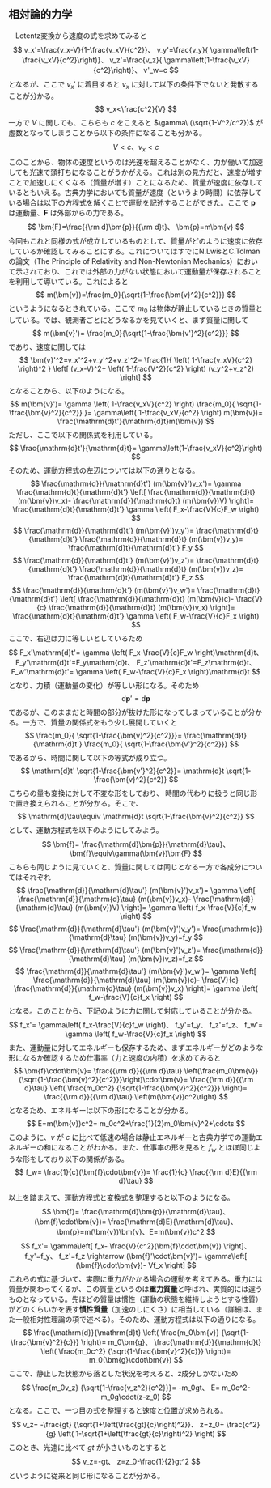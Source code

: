 
## 相対論的力学

　Lotentz変換から速度の式を求めてみると
$$
    v_x'=\frac{v_x-V}{1-\frac{v_xV}{c^2}}、
    v_y'=\frac{v_y}{
    \gamma\left(1-\frac{v_xV}{c^2}\right)}、
    v_z'=\frac{v_z}{
    \gamma\left(1-\frac{v_xV}{c^2}\right)}、
    v'_w=c
$$
となるが、ここで $v_x'$ に着目すると $v_x$ に対して以下の条件下でないと発散することが分かる。
$$
    v_x<\frac{c^2}{V}
$$
一方で $V$ に関しても、こちらも $c$ をこえると $\gamma\ (\sqrt{1-V^2/c^2})$ が虚数となってしまうことから以下の条件になることも分かる。
$$
    V<c、v_x<c
$$
このことから、物体の速度というのは光速を超えることがなく、力が働いて加速しても光速で頭打ちになることがうかがえる。これは別の見方だと、速度が増すことで加速しにくくなる（質量が増す）ことになるため、質量が速度に依存しているともいえる。古典力学においても質量が速度（というより時間）に依存している場合は以下の方程式を解くことで運動を記述することができた。ここで $\bm{p}$ は運動量、$\bm{F}$ は外部からの力である。
$$
    \bm{F}=\frac{{\rm d}\bm{p}}{{\rm d}t}、
    \bm{p}=m\bm{v}
$$
今回もこれと同様の式が成立しているものとして、質量がどのように速度に依存しているか確認してみることにする。これについてはすでにN.LwisとC.Tolmanの論文（The Principle of Relativity and Non-Newtonian Mechanics）において示されており、これでは外部の力がない状態において運動量が保存されることを利用して導いている。これによると
$$
    m(\bm{v})=\frac{m_0}{\sqrt{1-\frac{\bm{v}^2}{c^2}}}
$$
というようになるとされている。ここで $m_0$ は物体が静止しているときの質量としている。では、観測者ごとにどうなるかを見ていくと、まず質量に関して
$$
    m(\bm{v}')=
    \frac{m_0}{\sqrt{1-\frac{\bm{v'}^2}{c^2}}}
$$
であり、速度に関しては
$$
    \bm{v}'^2=v_x'^2+v_y'^2+v_z'^2=
    \frac{1}{
        \left(
            1-\frac{v_xV}{c^2}
        \right)^2
    }
    \left[
        (v_x-V)^2+
        \left(
            1-\frac{V^2}{c^2}
        \right)
        (v_y^2+v_z^2)
    \right]
$$
となることから、以下のようになる。
$$
    m(\bm{v}')=
    \gamma
    \left(
        1-\frac{v_xV}{c^2}
    \right)
    \frac{m_0}{
    \sqrt{1-\frac{\bm{v}^2}{c^2}}
    }=
    \gamma\left(
        1-\frac{v_xV}{c^2}
    \right) m(\bm{v})=
    \frac{\mathrm{d}t'}{\mathrm{d}t}m(\bm{v})
$$
ただし、ここで以下の関係式を利用している。
$$
    \frac{\mathrm{d}t'}{\mathrm{d}t}=
    \gamma\left(1-\frac{v_xV}{c^2}\right)
$$
そのため、運動方程式の左辺については以下の通りとなる。
$$
    \frac{\mathrm{d}}{\mathrm{d}t'}
    (m(\bm{v}')v_x')=
    \gamma
    \frac{\mathrm{d}t}{\mathrm{d}t'}
    \left[
        \frac{\mathrm{d}}{\mathrm{d}t}
        (m(\bm{v})v_x)-
        \frac{\mathrm{d}}{\mathrm{d}t}
        (m(\bm{v})V)
    \right]=
    \frac{\mathrm{d}t}{\mathrm{d}t'}
    \gamma
    \left(
        F_x-\frac{V}{c}F_w
    \right)
$$
$$
    \frac{\mathrm{d}}{\mathrm{d}t'}
    (m(\bm{v}')v_y')=
    \frac{\mathrm{d}t}{\mathrm{d}t'}
    \frac{\mathrm{d}}{\mathrm{d}t}
    (m(\bm{v})v_y)=
    \frac{\mathrm{d}t}{\mathrm{d}t'}
    F_y
$$
$$
    \frac{\mathrm{d}}{\mathrm{d}t'}
    (m(\bm{v}')v_z')=
    \frac{\mathrm{d}t}{\mathrm{d}t'}
    \frac{\mathrm{d}}{\mathrm{d}t}
    (m(\bm{v})v_z)=
    \frac{\mathrm{d}t}{\mathrm{d}t'}
    F_z
$$
$$
    \frac{\mathrm{d}}{\mathrm{d}t'}
    (m(\bm{v}')v_w')=
    \frac{\mathrm{d}t}{\mathrm{d}t'}
    \left[
        \frac{\mathrm{d}}{\mathrm{d}t}
        (m(\bm{v})c)-
        \frac{V}{c}
        \frac{\mathrm{d}}{\mathrm{d}t}
        (m(\bm{v})v_x)
    \right]=
    \frac{\mathrm{d}t}{\mathrm{d}t'}
    \gamma
    \left(
        F_w-\frac{V}{c}F_x
    \right)
$$
ここで、右辺は力に等しいとしているため
$$
    F_x'\mathrm{d}t'=
    \gamma
    \left(
        F_x-\frac{V}{c}F_w
    \right)\mathrm{d}t、
    F_y'\mathrm{d}t'=F_y\mathrm{d}t、
    F_z'\mathrm{d}t'=F_z\mathrm{d}t、
    F_w'\mathrm{d}t'=
    \gamma
    \left(
        F_w-\frac{V}{c}F_x
    \right)\mathrm{d}t
$$
となり、力積（運動量の変化）が等しい形になる。そのため
$$
    \mathrm{d}\bm{p}'=\mathrm{d}\bm{p}
$$
であるが、このままだと時間の部分が抜けた形になってしまっていることが分かる。一方で、質量の関係式をもう少し展開していくと
$$
    \frac{m_0}{
    \sqrt{1-\frac{\bm{v}^2}{c^2}}}=
    \frac{\mathrm{d}t}{\mathrm{d}t'}
    \frac{m_0}{
    \sqrt{1-\frac{\bm{v'}^2}{c^2}}}
$$
であるから、時間に関して以下の等式が成り立つ。
$$
    \mathrm{d}t'
    \sqrt{1-\frac{\bm{v'}^2}{c^2}}=
    \mathrm{d}t
    \sqrt{1-\frac{\bm{v}^2}{c^2}}
$$
こちらの量も変換に対して不変な形をしており、
時間の代わりに扱うと同じ形で置き換えられることが分かる。そこで、
$$
    \mathrm{d}\tau\equiv
    \mathrm{d}t
    \sqrt{1-\frac{\bm{v}^2}{c^2}}
$$
として、運動方程式を以下のようにしてみよう。
$$
    \bm{f}=
    \frac{\mathrm{d}\bm{p}}{\mathrm{d}\tau}、
    \bm{f}\equiv\gamma(\bm{v})\bm{F}
$$
こちらも同じように見ていくと、質量に関しては同じとなる一方で各成分についてはそれぞれ
$$
    \frac{\mathrm{d}}{\mathrm{d}\tau'}
    (m(\bm{v}')v_x')=
    \gamma
    \left[
        \frac{\mathrm{d}}{\mathrm{d}\tau}
        (m(\bm{v})v_x)-
        \frac{\mathrm{d}}{\mathrm{d}\tau}
        (m(\bm{v})V)
    \right]=
    \gamma
    \left(
        f_x-\frac{V}{c}f_w
    \right)
$$
$$
    \frac{\mathrm{d}}{\mathrm{d}\tau'}
    (m(\bm{v}')v_y')=
    \frac{\mathrm{d}}{\mathrm{d}\tau}
    (m(\bm{v})v_y)=f_y
$$
$$
    \frac{\mathrm{d}}{\mathrm{d}\tau'}
    (m(\bm{v}')v_z')=
    \frac{\mathrm{d}}{\mathrm{d}\tau}
    (m(\bm{v})v_z)=f_z
$$
$$
    \frac{\mathrm{d}}{\mathrm{d}\tau'}
    (m(\bm{v}')v_w')=
    \gamma
    \left[
        \frac{\mathrm{d}}{\mathrm{d}\tau}
        (m(\bm{v})c)-
        \frac{V}{c}
        \frac{\mathrm{d}}{\mathrm{d}\tau}
        (m(\bm{v})v_x)
    \right]=
    \gamma
    \left(
        f_w-\frac{V}{c}f_x
    \right)
$$
となる。このことから、下記のように力に関して対応していることが分かる。
$$
    f_x'=
    \gamma\left(
        f_x-\frac{V}{c}f_w
    \right)、
    f_y'=f_y、
    f_z'=f_z、
    f_w'=
    \gamma
    \left(
        f_w-\frac{V}{c}f_x
    \right)
$$
また、運動量に対してエネルギーも保存するため、まずエネルギーがどのような形になるか確認するため仕事率（力と速度の内積）を求めてみると
$$
    \bm{f}\cdot\bm{v}=
    \frac{{\rm d}}{{\rm d}\tau}
    \left(\frac{m_0\bm{v}}{\sqrt{1-\frac{\bm{v}^2}{c^2}}}\right)\cdot\bm{v}=
    \frac{{\rm d}}{{\rm d}\tau}
    \left(
        \frac{m_0c^2}
        {\sqrt{1-\frac{\bm{v}^2}{c^2}}}
    \right)=
    \frac{{\rm d}}{{\rm d}\tau}
    \left(m(\bm{v})c^2\right)
$$
となるため、エネルギーは以下の形になることが分かる。
$$
    E=m(\bm{v})c^2=
    m_0c^2+\frac{1}{2}m_0\bm{v}^2+\cdots
$$
このように、$v$ が $c$ に比べて低速の場合は静止エネルギーと古典力学での運動エネルギーの和になることがわかる。また、仕事率の形を見ると $f_w$ とほぼ同じような形をしており以下の関係がある。
$$
    f_w=
    \frac{1}{c}(\bm{f}\cdot\bm{v})=
    \frac{1}{c}
    \frac{{\rm d}E}{{\rm d}\tau}
$$

以上を踏まえて、運動方程式と変換式を整理すると以下のようになる。
$$
    \bm{f}=
    \frac{\mathrm{d}\bm{p}}{\mathrm{d}\tau}、
    (\bm{f}\cdot\bm{v})=
    \frac{\mathrm{d}E}{\mathrm{d}\tau}、
    \bm{p}=m(\bm{v})\bm{v}、E=m(\bm{v})c^2
$$
$$
    f_x'=
    \gamma\left[
        f_x-
        \frac{V}{c^2}(\bm{f}\cdot\bm{v})
    \right]、
    f_y'=f_y、
    f_z'=f_z
    \rightarrow
    (\bm{f}'\cdot\bm{v}')=
    \gamma\left[
        (\bm{f}\cdot\bm{v})-
        Vf_x
    \right]
$$
これらの式に基づいて、実際に重力がかかる場合の運動を考えてみる。重力には質量が関わってくるが、この質量というのは**重力質量**と呼ばれ、実質的には違うものとなっている。先ほどの質量は慣性（運動の状態を維持しようとする性質）がどのくらいかを表す**慣性質量**（加速のしにくさ）に相当している（詳細は、また一般相対性理論の項で述べる）。そのため、運動方程式は以下の通りになる。
$$
    \frac{\mathrm{d}}{\mathrm{d}t}
    \left(
        \frac{m_0\bm{v}}
        {\sqrt{1-\frac{\bm{v}^2}{c}}}
    \right)=
    m_0\bm{g}、
    \frac{\mathrm{d}}{\mathrm{d}t}
    \left(
        \frac{m_0c^2}
        {\sqrt{1-\frac{\bm{v}^2}{c}}}
    \right)=
    m_0(\bm{g}\cdot\bm{v})
$$
ここで、静止した状態から落とした状況を考えると、z成分しかないため
$$
    \frac{m_0v_z}
    {\sqrt{1-\frac{v_z^2}{c^2}}}=
    -m_0gt、
    E=
    m_0c^2-
    m_0g\cdot(z-z_0)
$$
となる。ここで、一つ目の式を整理すると速度と位置が求められる。
$$
    v_z=
    -\frac{gt}
    {\sqrt{1+\left(\frac{gt}{c}\right)^2}}、
    z=z_0+
    \frac{c^2}{g}
    \left(
    1-\sqrt{1+\left(\frac{gt}{c}\right)^2}
    \right)
$$
このとき、光速に比べて $gt$ が小さいものとすると
$$
    v_z=-gt、
    z=z_0-\frac{1}{2}gt^2
$$
というように従来と同じ形になることが分かる。